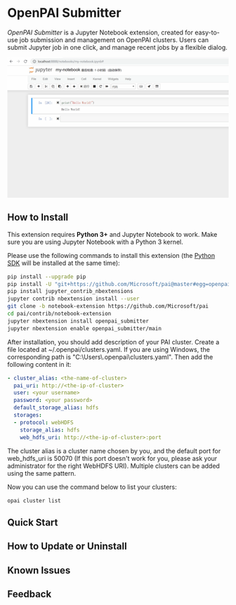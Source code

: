  # OpenPAI Submitter

*OpenPAI Submitter* is a Jupyter Notebook extension, created for easy-to-use job submission and management on OpenPAI clusters. Users can submit Jupyter job in one click, and manage recent jobs by a flexible dialog.

![hello_world1](docs_img/submitter-1.gif)

## How to Install

This extension requires **Python 3+** and Jupyter Notebook to work. Make sure you are using Jupyter Notebook with a Python 3 kernel.

Please use the following commands to install this extension (the [Python SDK](https://github.com/microsoft/pai/tree/master/contrib/python-sdk) will be installed at the same time):
```bash
pip install --upgrade pip
pip install -U "git+https://github.com/Microsoft/pai@master#egg=openpaisdk&subdirectory=contrib/python-sdk"
pip install jupyter_contrib_nbextensions
jupyter contrib nbextension install --user
git clone -b notebook-extension https://github.com/Microsoft/pai
cd pai/contrib/notebook-extension
jupyter nbextension install openpai_submitter
jupyter nbextension enable openpai_submitter/main
```

After installation, you should add description of your PAI cluster. Create a file located at ~/.openpai/clusters.yaml. If you are using Windows, the corresponding path is "C:\\Users\\<your user name>\.openpai\\clusters.yaml". Then add the following content in it:
```YAML
- cluster_alias: <the-name-of-cluster>
  pai_uri: http://<the-ip-of-cluster>
  user: <your username>
  password: <your password>
  default_storage_alias: hdfs
  storages:
  - protocol: webHDFS
    storage_alias: hdfs
    web_hdfs_uri: http://<the-ip-of-cluster>:port
```
The cluster alias is a cluster name chosen by you, and the default port for web_hdfs_uri is 50070 (If this port doesn't work for you, please ask your administrator for the right WebHDFS URI). Multiple clusters can be added using the same pattern.

Now you can use the command below to list your clusters:
```bash
opai cluster list
```

## Quick Start

## How to Update or Uninstall

## Known Issues

## Feedback
